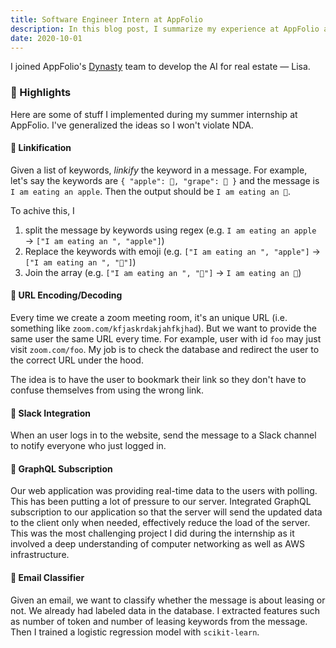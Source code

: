 ```yaml
---
title: Software Engineer Intern at AppFolio
description: In this blog post, I summarize my experience at AppFolio as a Software Engineer intern and explain what I worked on in details.
date: 2020-10-01
---
```


I joined AppFolio's [Dynasty](https://www.dynasty.com/) team to develop the AI for real estate — Lisa.

### 🌟 Highlights

Here are some of stuff I implemented during my summer internship at AppFolio. I've generalized the ideas so I won't violate NDA.

#### 🔗 Linkification

Given a list of keywords, _linkify_ the keyword in a message. For example, let's say the keywords are `{ "apple": 🍎, "grape": 🍇 }` and the message is `I am eating an apple`. Then the output should be `I am eating an 🍎`.

To achive this, I

1. split the message by keywords using regex (e.g. `I am eating an apple` → `["I am eating an ", "apple"]`)
2. Replace the keywords with emoji (e.g. `["I am eating an ", "apple"]` → `["I am eating an ", "🍎"]`)
3. Join the array (e.g. `["I am eating an ", "🍎"]` → `I am eating an 🍎`)

#### 🔄 URL Encoding/Decoding

Every time we create a zoom meeting room, it's an unique URL (i.e. something like `zoom.com/kfjaskrdakjahfkjhad`). But we want to provide the same user the same URL every time. For example, user with id `foo` may just visit `zoom.com/foo`. My job is to check the database and redirect the user to the correct URL under the hood.

The idea is to have the user to bookmark their link so they don't have to confuse themselves from using the wrong link.

#### 💬 Slack Integration

When an user logs in to the website, send the message to a Slack channel to notify everyone who just logged in.

#### 🗼 GraphQL Subscription

Our web application was providing real-time data to the users with polling. This has been putting a lot of pressure to our server. Integrated GraphQL subscription to our application so that the server will send the updated data to the client only when needed, effectively reduce the load of the server. This was the most challenging project I did during the internship as it involved a deep understanding of computer networking as well as AWS infrastructure.

#### 🧠 Email Classifier

Given an email, we want to classify whether the message is about leasing or not. We already had labeled data in the database. I extracted features such as number of token and number of leasing keywords from the message. Then I trained a logistic regression model with `scikit-learn`.